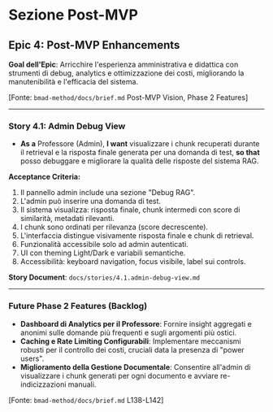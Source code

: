 # Sezione Post-MVP

## Epic 4: Post-MVP Enhancements

**Goal dell'Epic**: Arricchire l'esperienza amministrativa e didattica con strumenti di debug, analytics e ottimizzazione dei costi, migliorando la manutenibilità e l'efficacia del sistema.

[Fonte: `bmad-method/docs/brief.md` Post-MVP Vision, Phase 2 Features]

---

### Story 4.1: Admin Debug View

*   **As a** Professore (Admin), **I want** visualizzare i chunk recuperati durante il retrieval e la risposta finale generata per una domanda di test, **so that** posso debuggare e migliorare la qualità delle risposte del sistema RAG.

**Acceptance Criteria:**
1. Il pannello admin include una sezione "Debug RAG".
2. L'admin può inserire una domanda di test.
3. Il sistema visualizza: risposta finale, chunk intermedi con score di similarità, metadati rilevanti.
4. I chunk sono ordinati per rilevanza (score decrescente).
5. L'interfaccia distingue visivamente risposta finale e chunk di retrieval.
6. Funzionalità accessibile solo ad admin autenticati.
7. UI con theming Light/Dark e variabili semantiche.
8. Accessibilità: keyboard navigation, focus visibile, label sui controls.

**Story Document**: `docs/stories/4.1.admin-debug-view.md`

---

### Future Phase 2 Features (Backlog)

*   **Dashboard di Analytics per il Professore**: Fornire insight aggregati e anonimi sulle domande più frequenti e sugli argomenti più ostici.
*   **Caching e Rate Limiting Configurabili**: Implementare meccanismi robusti per il controllo dei costi, cruciali data la presenza di "power users".
*   **Miglioramento della Gestione Documentale**: Consentire all'admin di visualizzare i chunk generati per ogni documento e avviare re-indicizzazioni manuali.

[Fonte: `bmad-method/docs/brief.md` L138-L142]
